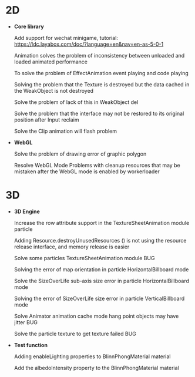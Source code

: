 # 2D

- **Core library**

  Add support for wechat minigame, tutorial: https://ldc.layabox.com/doc/?language=en&nav=en-as-5-0-1

  Animation solves the problem of inconsistency between unloaded and loaded animated performance

  To solve the problem of EffectAnimation event playing and code playing

  Solving the problem that the Texture is destroyed but the data cached in the WeakObject is not destroyed

  Solve the problem of lack of this in WeakObject del

  Solve the problem that the interface may not be restored to its original position after Input reclaim

  Solve the Clip animation will flash problem



- **WebGL**

  Solve the problem of drawing error of graphic polygon

  Resolve WebGL Mode Problems with cleanup resources that may be mistaken after the WebGL mode is enabled by workerloader


# 3D

- **3D Engine**

  Increase the row attribute support in the TextureSheetAnimation module particle

  Adding Resource.destroyUnusedResources () is not using the resource release interface, and memory release is easier

  Solve some particles TextureSheetAnimation module BUG

  Solving the error of map orientation in particle HorizontalBillboard mode

  Solve the SizeOverLife sub-axis size error in particle HorizontalBillboard mode

  Solving the error of SizeOverLife size error in particle VerticalBillboard mode

  Solve Animator animation cache mode hang point objects may have jitter BUG

  Solve the particle texture to get texture failed BUG


- **Test function**

  Adding enableLighting properties to BlinnPhongMaterial material

  Add the albedoIntensity property to the BlinnPhongMaterial material
